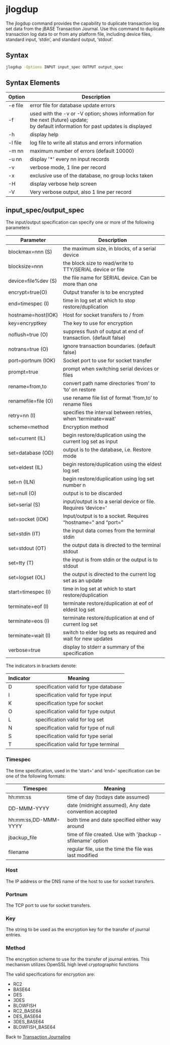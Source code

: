 # jlogdup  

<PageHeader />

The jlogdup command provides the capability to duplicate transaction log set data from the jBASE Transaction Journal. Use this command to duplicate transaction log data to or from any platform file, including device files, standard input, ‘stdin’, and standard output, ‘stdout’.

## Syntax

```bash
jlogdup -Options INPUT input_spec OUTPUT output_spec
```

## Syntax Elements  

| Option  | Description |
| ---     | ---         |
| -e file | error file for database update errors               |
| -f      | used with the -v or -V option; shows information for the next (future) update;<br>by default information for past updates is displayed |
|-h       | display help                                        |
| -l file | log file to write all status and errors information |
| -m nn   | maximum number of errors (default 10000)            |
| -u nn   | display '*' every nn input records                  |
| -v      | verbose mode, 1 line per record                     |
| -x      | exclusive use of the database, no group locks taken |
| -H      | display verbose help screen                         |
| -V      | Very verbose output, also 1 line per record         |

## input_spec/output_spec  

The input/output specification can specify one or more of the following parameters

| Parameter | Description |
| ---    | ---         |
| blockmax=nnn (S)    | the maximum size, in blocks, of a serial device                 |
| blocksize=nnn       | the block size to read/write to TTY/SERIAL device or file       |
| device=file%dev (S) | the file name for SERIAL device. Can be more than one           |
| encrypt=true(O)     | Output transfer is to be encrypted                              |
| end=timespec (I)    | time in log set at which to stop restore/duplication            |
| hostname=host(IOK)  | Host for socket transfers to / from                             |
| key=encryptkey      | The key to use for encryption                                   |
| noflush=true (O)    | suppress flush of output at end of transaction. (default false) |
| notrans=true (O)    | ignore transaction boundaries. (default false)                  |
| port=portnum (IOK)  | Socket port to use for socket transfer                          |
| prompt=true         | prompt when switching serial devices or files                   |
| rename=from,to      | convert path name directories ‘from’ to ‘to’ on restore         |
| renamefile=file (O) | use rename file list of format ‘from,to’ to rename files        |
| retry=nn (I)        | specifies the interval between retries, when 'terminate=wait'   |
| scheme=method       | Encryption method                                               |
| set=current (IL)    | begin restore/duplication using the current log set as input    |
| set=database (OD)   | output is to the database, i.e. Restore mode                    |
| set=eldest (IL)     | begin restore/duplication using the eldest log set              |
| set=n (ILN)         | begin restore/duplication using log set number n                |
| set=null (O)        | output is to be discarded                                       |
| set=serial (S)      | input/output is to a serial device or file. Requires ‘device=’  |
| set=socket (IOK)    | Input/output is to a socket. Requires “hostname=” and “port=”   |
| set=stdin (IT)      | the input data comes from the terminal stdin                    |
| set=stdout (OT)     | the output data is directed to the terminal stdout              |
| set=tty (T)         | the input is from stdin or the output is to stdout              |
| set=logset (OL)     | the output is directed to the current log set as an update      |
| start=timespec (I)  | time in log set at which to start restore/duplication           |
| terminate=eof (I)   | terminate restore/duplication at eof of eldest log set          |
| terminate=eos (I)   | terminate restore/duplication at end of current log set         |
| terminate=wait (I)  | switch to elder log sets as required and wait for new updates   |
| verbose=true        | display to stderr a summary of the specification                |

The indicators in brackets denote:

| Indicator | Meaning |
| ---       | ---         |
| D         | specification valid for type database |
| I         | specification valid for type input    |
| K         | specification type for socket         |
| O         | specification valid for type output   |
| L         | specification valid for log set       |
| N         | specification valid for type of null  |
| S         | specification valid for type serial   |
| T         | specification valid for type terminal |

### Timespec

The time specification, used in the ‘start=’ and ‘end=’ specification can be one of the following formats:

| Timespec             | Meaning                                                    |
| ---                  | ---                                                        |
| hh:mm:ss             | time of day (todays date assumed)                          |
| DD-MMM-YYYY          | date (midnight assumed), Any date convention accepted      |
| hh:mm:ss,DD-MMM-YYYY | both time and date specified either way around             |
| jbackup_file         | time of file created. Use with 'jbackup -sfilename' option |
| filename             | regular file, use the time the file was last modified      |

### Host  

The IP address or the DNS name of the host to use for socket transfers.

### Portnum  

The TCP port to use for socket transfers.

### Key

The string to be used as the encryption key for the transfer of journal entries.

### Method  

The encryption scheme to use for the transfer of journal entries. This mechanism utilizes OpenSSL high level cryptographic functions  

The valid specifications for encryption are:

- RC2
- BASE64
- DES
- 3DES
- BLOWFISH
- RC2_BASE64
- DES_BASE64
- 3DES_BASE64
- BLOWFISH_BASE64

Back to [Transaction Journaling](./../README.md)

<PageFooter />
